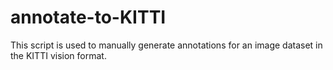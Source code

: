 # annotate-to-KITTI
This script is used to manually generate annotations for an image dataset in the KITTI vision format.
